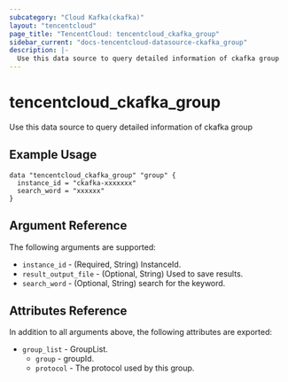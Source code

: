 ```yaml
---
subcategory: "Cloud Kafka(ckafka)"
layout: "tencentcloud"
page_title: "TencentCloud: tencentcloud_ckafka_group"
sidebar_current: "docs-tencentcloud-datasource-ckafka_group"
description: |-
  Use this data source to query detailed information of ckafka group
---
```


# tencentcloud_ckafka_group

Use this data source to query detailed information of ckafka group

## Example Usage

```hcl
data "tencentcloud_ckafka_group" "group" {
  instance_id = "ckafka-xxxxxxx"
  search_word = "xxxxxx"
}
```

## Argument Reference

The following arguments are supported:

* `instance_id` - (Required, String) InstanceId.
* `result_output_file` - (Optional, String) Used to save results.
* `search_word` - (Optional, String) search for the keyword.

## Attributes Reference

In addition to all arguments above, the following attributes are exported:

* `group_list` - GroupList.
  * `group` - groupId.
  * `protocol` - The protocol used by this group.



